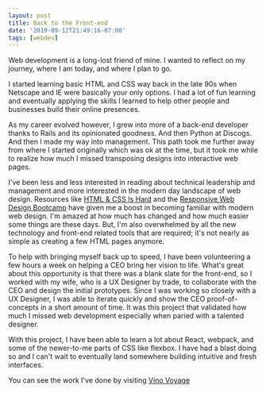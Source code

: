 ```yaml
---
layout: post
title: Back to the Front-end
date: '2019-09-12T21:49:16-07:00'
tags: [webdev]
---
```


Web development is a long-lost friend of mine. I wanted to reflect on my
journey, where I am today, and where I plan to go.<!--more-->

I started learning basic HTML and CSS way back in the late 90s when Netscape
and IE were basically your only options. I had a lot of fun learning and
eventually applying the skills I learned to help other people and businesses
build their online presences.

As my career evolved however, I grew into more of a back-end developer thanks
to Rails and its opinionated goodness. And then Python at Discogs. And then I
made my way into management. This path took me further away from where I
started originally which was ok at the time, but it took me while to realize
how much I missed transposing designs into interactive web pages.

I've been less and less interested in reading about technical leadership and
management and more interested in the modern day landscape of web design.
Resources like [HTML & CSS Is Hard](https://internetingishard.com/html-and-css/)
and the [Responsive Web Design Bootcamp](https://scrimba.com/g/gresponsive) have
given me a boost in becoming familiar with modern web design. I'm amazed at how
much has changed and how much easier some things are these days. But, I'm also
overwhelmed by all the new technology and front-end related tools that are
required; it's not nearly as simple as creating a few HTML pages anymore.

To help with bringing myself back up to speed, I have been volunteering a few
hours a week on helping a CEO bring her vision to life. What's great about this
opportunity is that there was a blank slate for the front-end, so I worked with
my wife, who is a UX Designer by trade, to collaborate with the CEO and design
the initial prototypes. Since I was working so closely with a UX Designer, I
was able to iterate quickly and show the CEO proof-of-concepts in a short
amount of time. It was this project that validated how much I missed web
development especially when paried with a talented designer.

With this project, I have been able to learn a lot about React, webpack, and
some of the newer-to-me parts of CSS like flexbox. I have had a blast doing so
and I can't wait to eventually land somewhere building intuitive and fresh
interfaces.

You can see the work I've done by visiting
[Vino Voyage](https://www.vinovoyage.com)
